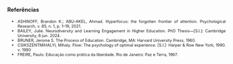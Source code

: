<style scoped>

p, li {
  text-align: justify;
  font-size: 0.65em;
}

h3 {
  font-size: 0.9em;
}

</style>

### Referências

- ASHINOFF, Brandon K.; ABU-AKEL, Ahmad. Hyperfocus: the forgotten frontier of attention. Psychological Research, v. 85, n. 1, p. 1–19, 2021.
- BAILEY, Julie. Neurodiversity and Learning Engagement in Higher Education. PhD Thesis—[S.l.]: Cambridge University, 6 jun. 2024.
- BRUNER, Jerome S. The Process of Education. Cambridge, MA: Harvard University Press, 1960. 
- CSIKSZENTMIHALYI, Mihaly. Flow: The psychology of optimal experience. [S.l.]: Harper & Row New York, 1990. v. 1990
- FREIRE, Paulo. Educação como prática da liberdade. Rio de Janeiro: Paz e Terra, 1967. 
